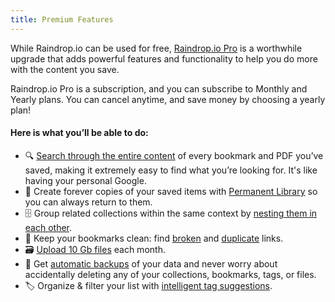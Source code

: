 ```yaml
---
title: Premium Features
---
```

While Raindrop.io can be used for free, [Raindrop.io Pro](https://raindrop.io/pro/buy) is a worthwhile upgrade that adds powerful features and functionality to help you do more with the content you save. 

Raindrop.io Pro is a subscription, and you can subscribe to Monthly and Yearly plans. You can cancel anytime, and save money by choosing a yearly plan! 

#### Here is what you’ll be able to do:
- 🔍 [Search through the entire content](../using/search/index.md#full-text-search) of every bookmark and PDF you’ve saved, making it extremely easy to find what you’re looking for. It's like having your personal Google.
- 💾 Create forever copies of your saved items with [Permanent Library](../using/backups/index.md#permanent-library) so you can always return to them.
- 🗄️ Group related collections within the same context by [nesting them in each other](../using/collections-groups/index.md#nested-collections).
- 🛁 Keep your bookmarks clean: find [broken](../using/filters-tags/index.md#broken-links) and [duplicate](../using/filters-tags/index.md#duplicates) links.
- 🗃️ [Upload 10 Gb files](../using/files/index.md) each month.
- 🦺 Get [automatic backups](../using/backups/index.md#automatic-backups) of your data and never worry about accidentally deleting any of your collections, bookmarks, tags, or files.
- 🏷️ Organize & filter your list with [intelligent tag suggestions](../using/filters-tags/index.md#autosuggested-tags).